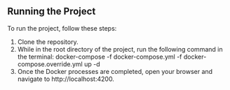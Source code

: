 ## Running the Project

To run the project, follow these steps:

1. Clone the repository.
2. While in the root directory of the project, run the following command in the terminal:
   docker-compose -f docker-compose.yml -f docker-compose.override.yml up -d
3. Once the Docker processes are completed, open your browser and navigate to http://localhost:4200.
